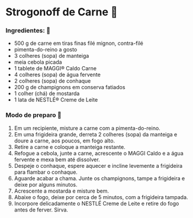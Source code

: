 # Strogonoff de Carne :meat_on_bone:

### Ingredientes: :pencil:

* 500 g de carne em tiras finas filé mignon, contra-filé
* pimenta-do-reino a gosto
* 3 colheres (sopa) de manteiga
* meia cebola picada
* 1 tablete de MAGGI® Caldo Carne
* 4 colheres (sopa) de água fervente
* 2 colheres (sopa) de conhaque
* 200 g de champignons em conserva fatiados
* 1 colher (chá) de mostarda
* 1 lata de NESTLÉ® Creme de Leite

### Modo de preparo :shallow_pan_of_food:

1. Em um recipiente, misture a carne com a pimenta-do-reino.
2. Em uma frigideira grande, derreta 2 colheres (sopa) da manteiga e doure a carne, aos poucos, em fogo alto.
3. Retire a carne e coloque a manteiga restante.
4. Refogue a cebola, junte a carne, acrescente o MAGGI Caldo e a água fervente e mexa bem até dissolver.
5. Despeje o conhaque, espere aquecer e incline levemente a frigideira para flambar o conhaque.
6. Aguarde acabar a chama. Junte os champignons, tampe a frigideira e deixe por alguns minutos.
7. Acrescente a mostarda e misture bem.
8. Abaixe o fogo, deixe por cerca de 5 minutos, com a frigideira tampada.
9. Incorpore delicadamente o NESTLÉ Creme de Leite e retire do fogo antes de ferver. Sirva.